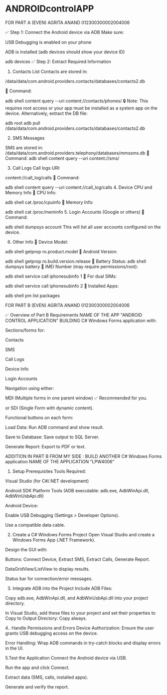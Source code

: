 # ANDROIDcontrolAPP
FOR PART A (EVEN)
AGRITA ANAND
012300300002004006


✅ Step 1: Connect the Android device via ADB
Make sure:

USB Debugging is enabled on your phone

ADB is installed (adb devices should show your device ID)


adb devices
✅ Step 2: Extract Required Information
1. Contacts List
Contacts are stored in:


/data/data/com.android.providers.contacts/databases/contacts2.db


📌 Command:


adb shell content query --uri content://contacts/phones/
🔒 Note: This requires root access or your app must be installed as a system app on the device. Alternatively, extract the DB file:


adb root
adb pull /data/data/com.android.providers.contacts/databases/contacts2.db


2. SMS Messages


SMS are stored in:
/data/data/com.android.providers.telephony/databases/mmssms.db
📌 Command:
adb shell content query --uri content://sms/


3. Call Logs
Call logs URI:


content://call_log/calls
📌 Command:


adb shell content query --uri content://call_log/calls
4. Device CPU and Memory Info
📌 CPU Info:


adb shell cat /proc/cpuinfo
📌 Memory Info:


adb shell cat /proc/meminfo
5. Login Accounts (Google or others)
📌 Command:

adb shell dumpsys account
This will list all user accounts configured on the device.

6. Other Info
📌 Device Model:

adb shell getprop ro.product.model
📌 Android Version:

adb shell getprop ro.build.version.release
📌 Battery Status:
adb shell dumpsys battery
📌 IMEI Number (may require permissions/root):

adb shell service call iphonesubinfo 1
📌 For dual SIMs:

adb shell service call iphonesubinfo 2
📌 Installed Apps:

adb shell pm list packages





FOR PART B (EVEN)
AGRITA ANAND
012300300002004006



✅ Overview of Part B Requirements
 NAME OF THE APP
    "ANDROID CONTROL APPLICATION"
BUILDING C# Windows Forms application with:

Sections/forms for:

Contacts

SMS

Call Logs

Device Info

Login Accounts

Navigation using either:

MDI (Multiple forms in one parent window) ✅ Recommended for you.

or SDI (Single Form with dynamic content).

Functional buttons on each form:

Load Data: Run ADB command and show result.

Save to Database: Save output to SQL Server.

Generate Report: Export to PDF or text.



ADDITION IN PART B FROM MY SIDE :
BUILD ANOTHER C# Windows Forms application 
NAME OF THE APPLICATION 
      "LPW4006"


1. Setup Prerequisites
Tools Required:

Visual Studio (for C#/.NET development)

Android SDK Platform Tools (ADB executable: adb.exe, AdbWinApi.dll, AdbWinUsbApi.dll)

Android Device:

Enable USB Debugging (Settings > Developer Options).

Use a compatible data cable.

2. Create a C# Windows Forms Project
Open Visual Studio and create a Windows Forms App (.NET Framework).

Design the GUI with:

Buttons: Connect Device, Extract SMS, Extract Calls, Generate Report.

DataGridView/ListView to display results.

Status bar for connection/error messages.

3. Integrate ADB into the Project
Include ADB Files:

Copy adb.exe, AdbWinApi.dll, and AdbWinUsbApi.dll into your project directory.

In Visual Studio, add these files to your project and set their properties to Copy to Output Directory: Copy always.




4.. Handle Permissions and Errors
Device Authorization: Ensure the user grants USB debugging access on the device.

Error Handling: Wrap ADB commands in try-catch blocks and display errors in the UI.




5.Test the Application
Connect the Android device via USB.

Run the app and click Connect.

Extract data (SMS, calls, installed apps).

Generate and verify the report.










